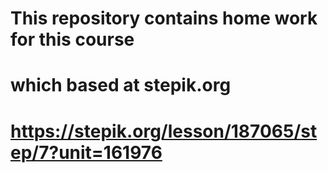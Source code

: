 # This repository contains home work for this course
# which based at stepik.org
# https://stepik.org/lesson/187065/step/7?unit=161976
# 
